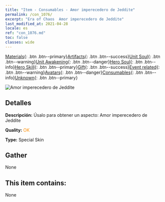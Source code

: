 ```yaml
---
title: "Item - Consumables - Amor imperecedero de Jeddite"
permalink: /con_1076/
excerpt: "Era of Chaos  Amor imperecedero de Jeddite"
last_modified_at: 2021-04-28
locale: es
ref: "con_1076.md"
toc: false
classes: wide
---
```

 [Materials](/ItemsES/){: .btn .btn--primary}[Artifacts](/ItemsES/Artifacts/){: .btn .btn--success}[Unit Soul](/ItemsES/UnitSoul/){: .btn .btn--warning}[Unit Awakening](/ItemsES/UnitAwakening/){: .btn .btn--danger}[Hero Soul](/ItemsES/HeroSoul/){: .btn .btn--info}[Hero Skill](/ItemsES/HeroSkill/){: .btn .btn--primary}[Gift](/ItemsES/Gift/){: .btn .btn--success}[Event related](/ItemsES/Events/){: .btn .btn--warning}[Avatars](/ItemsES/Avatars/){: .btn .btn--danger}[Consumables](/ItemsES/Consumables/){: .btn .btn--info}[Unknown](/ItemsES/Unknown/){: .btn .btn--primary}

 ![Amor imperecedero de Jeddite](/images/h/h_Jeddite2.jpg)

## Detalles
 **Descripción:** Úsalo para obtener un aspecto: Amor imperecedero de Jeddite

 **Quality:** <span style="color: #FF8C00">OK</span>

 **Type:** Special Skin

## Gather

  None

## This item contains:

  None

